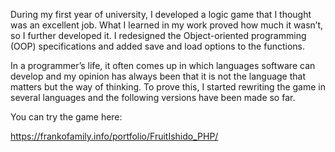 During my first year of university, I developed a logic game that I thought was an excellent job. What I learned in my work proved how much it wasn’t, so I further developed it. I redesigned the Object-oriented programming (OOP) specifications and added save and load options to the functions.

In a programmer’s life, it often comes up in which languages software can develop and my opinion has always been that it is not the language that matters but the way of thinking. To prove this, I started rewriting the game in several languages and the following versions have been made so far.

 

You can try the game here:

https://frankofamily.info/portfolio/FruitIshido_PHP/

